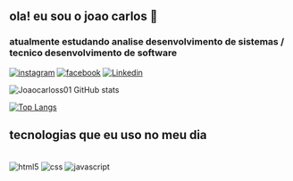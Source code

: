 ## ola! eu sou o joao carlos 👋
 ### atualmente estudando analise desenvolvimento de sistemas / tecnico desenvolvimento de software 

[![instagram ](https://img.shields.io/badge/Instagram-E4405F?style=for-the-badge&logo=instagram&logoColor=white)](https://instagram.com/joaocarloss01)
[![facebook ](https://img.shields.io/badge/Facebook-1877F2?style=for-the-badge&logo=facebook&logoColor=white)](https://facebook.com/joaocarloss01)
[![Linkedin ](https://img.shields.io/badge/linkedin-1877F2?style=for-the-badge&logo=linkedin&logoColor=white)](https://linkedin.com/in/jo%C3%A3o-carlos-moura-685bbb215/)


![Joaocarloss01 GitHub stats](https://github-readme-stats.vercel.app/api?username=Joaocarloss01&show_icons=true&theme=dark)

[![Top Langs](https://github-readme-stats.vercel.app/api/top-langs/?username=joaocarloss01)](https://github.com/Joaocarloss01/github-readme-stats)


## tecnologias que eu uso no meu dia 

<div style="display: inline_block"><br/>
  <img align="center" alt="html5" src="https://img.shields.io/badge/HTML5-E34F26?style=for-the-badge&logo=html5&logoColor=white" />
  <img align="center" alt="css" src="https://img.shields.io/badge/CSS3-1572B6?style=for-the-badge&logo=css3&logoColor=white" />
  <img align="center" alt="javascript" src="https://img.shields.io/badge/JavaScript-323330?style=for-the-badge&logo=javascript&logoColor=F7DF1E" />
  
  
  </div><br/>
  
  
  

